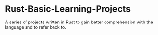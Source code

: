 # Rust-Basic-Learning-Projects
A series of projects written in Rust to gain better comprehension with the language and to refer back to. 
